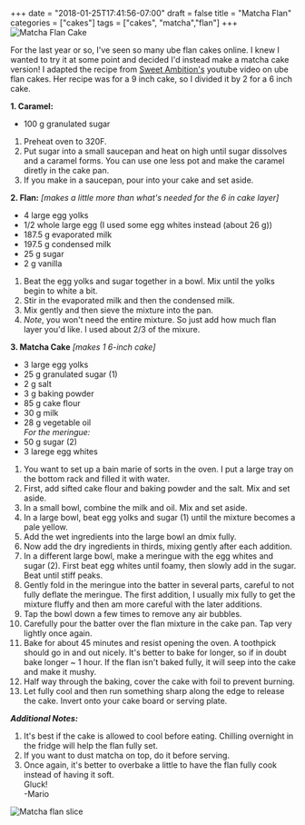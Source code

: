 +++
date = "2018-01-25T17:41:56-07:00"
draft = false
title = "Matcha Flan"
categories = ["cakes"]
tags = ["cakes", "matcha","flan"]
+++
![Matcha Flan Cake](https://farm5.staticflickr.com/4723/28411715139_2c54a11a97_h.jpg)

For the last year or so, I've seen so many ube flan cakes online. I knew I wanted to try it at some point and decided I'd instead make a matcha cake version! I adapted the recipe from [Sweet Ambition's](https://www.youtube.com/watch?v=C82yxCX2VSU) youtube video on ube flan cakes. Her recipe was for a 9 inch cake, so I divided it by 2 for a 6 inch cake.  

**1. Caramel:**

- 100 g granulated sugar

1. Preheat oven to 320F.  
2. Put sugar into a small saucepan and heat on high until sugar dissolves and a caramel forms. You can use one less pot and make the caramel diretly in the cake pan.  
3. If you make in a saucepan, pour into your cake and set aside.  

**2. Flan:** *[makes a little more than what's needed for the 6 in cake layer]*  

- 4 large egg yolks  
- 1/2 whole large egg (I used some egg whites instead (about 26 g))  
- 187.5 g evaporated milk  
- 197.5 g condensed milk  
- 25 g sugar  
- 2 g vanilla  

1. Beat the egg yolks and sugar together in a bowl. Mix until the yolks begin to white a bit.  
2. Stir in the evaporated milk and then the condensed milk. 
3. Mix gently and then sieve the mixture into the pan. 
4. *Note*, you won't need the entire mixture. So just add how much flan layer you'd like. I used about 2/3 of the mixure.  

**3. Matcha Cake** *[makes 1 6-inch cake]*

- 3 large egg yolks  
- 25 g granulated sugar (1)  
- 2 g salt  
- 3 g baking powder  
- 85 g cake flour  
- 30 g milk  
- 28 g vegetable oil  
*For the meringue:*
- 50 g sugar (2)
- 3 larege egg whites  

1. You want to set up a bain marie of sorts in the oven. I put a large tray on the bottom rack and filled it with water.  
2. First, add sifted cake flour and baking powder and the salt. Mix and set aside.   
3. In a small bowl, combine the milk and oil. Mix and set aside.  
4. In a large bowl, beat egg yolks and sugar (1) until the mixture becomes a pale yellow.   
5. Add the wet ingredients into the large bowl an dmix fully.  
6. Now add the dry ingredients in thirds, mixing gently after each addition.  
7. In a different large bowl, make a meringue with the egg whites and sugar (2). First beat egg whites until foamy, then slowly add in the sugar. Beat until stiff peaks.  
8.  Gently fold in the meringue into the batter in several parts, careful to not fully deflate the meringue. The first addition, I usually mix fully to get the mixture fluffy and then am more careful with the later additions.  
9. Tap the bowl down a few times to remove any air bubbles.
10. Carefully pour the batter over the flan mixture in the cake pan. Tap very lightly once again.  
11. Bake for about 45 minutes and resist opening the oven. A toothpick should go in and out nicely. It's better to bake for longer, so if in doubt bake longer ~ 1 hour. If the flan isn't baked fully, it will seep into the cake and make it mushy.  
12. Half way through the baking, cover the cake with foil to prevent burning.  
13. Let fully cool and then run something sharp along the edge to release the cake. Invert onto your cake board or serving plate.  

***Additional Notes:***

1. It's best if the cake is allowed to cool before eating. Chilling overnight in the fridge will help the flan fully set.  
2. If you want to dust matcha on top, do it before serving.  
3. Once again, it's better to overbake a little to have the flan fully cook instead of having it soft.   
Gluck!  
-Mario

![Matcha flan slice](https://farm5.staticflickr.com/4700/40159126192_954419b52b_h.jpg)